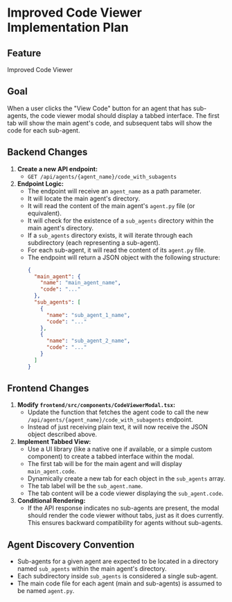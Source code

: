 # Improved Code Viewer Implementation Plan

## Feature

Improved Code Viewer

## Goal

When a user clicks the "View Code" button for an agent that has sub-agents, the code viewer modal should display a tabbed interface. The first tab will show the main agent's code, and subsequent tabs will show the code for each sub-agent.

## Backend Changes

1.  **Create a new API endpoint:**
    -   `GET /api/agents/{agent_name}/code_with_subagents`
2.  **Endpoint Logic:**
    -   The endpoint will receive an `agent_name` as a path parameter.
    -   It will locate the main agent's directory.
    -   It will read the content of the main agent's `agent.py` file (or equivalent).
    -   It will check for the existence of a `sub_agents` directory within the main agent's directory.
    -   If a `sub_agents` directory exists, it will iterate through each subdirectory (each representing a sub-agent).
    -   For each sub-agent, it will read the content of its `agent.py` file.
    -   The endpoint will return a JSON object with the following structure:
        ```json
        {
          "main_agent": {
            "name": "main_agent_name",
            "code": "..."
          },
          "sub_agents": [
            {
              "name": "sub_agent_1_name",
              "code": "..."
            },
            {
              "name": "sub_agent_2_name",
              "code": "..."
            }
          ]
        }
        ```

## Frontend Changes

1.  **Modify `frontend/src/components/CodeViewerModal.tsx`:**
    -   Update the function that fetches the agent code to call the new `/api/agents/{agent_name}/code_with_subagents` endpoint.
    -   Instead of just receiving plain text, it will now receive the JSON object described above.
2.  **Implement Tabbed View:**
    -   Use a UI library (like a native one if available, or a simple custom component) to create a tabbed interface within the modal.
    -   The first tab will be for the main agent and will display `main_agent.code`.
    -   Dynamically create a new tab for each object in the `sub_agents` array.
    -   The tab label will be the `sub_agent.name`.
    -   The tab content will be a code viewer displaying the `sub_agent.code`.
3.  **Conditional Rendering:**
    -   If the API response indicates no sub-agents are present, the modal should render the code viewer without tabs, just as it does currently. This ensures backward compatibility for agents without sub-agents.

## Agent Discovery Convention

-   Sub-agents for a given agent are expected to be located in a directory named `sub_agents` within the main agent's directory.
-   Each subdirectory inside `sub_agents` is considered a single sub-agent.
-   The main code file for each agent (main and sub-agents) is assumed to be named `agent.py`.
